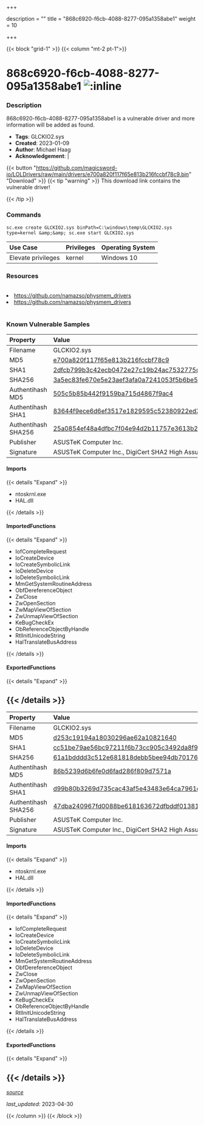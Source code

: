 +++

description = ""
title = "868c6920-f6cb-4088-8277-095a1358abe1"
weight = 10

+++


{{< block "grid-1" >}}
{{< column "mt-2 pt-1">}}


# 868c6920-f6cb-4088-8277-095a1358abe1 ![:inline](/images/twitter_verified.png) 


### Description

868c6920-f6cb-4088-8277-095a1358abe1 is a vulnerable driver and more information will be added as found.
- **Tags**: GLCKIO2.sys
- **Created**: 2023-01-09
- **Author**: Michael Haag
- **Acknowledgement**:  | [](https://twitter.com/)

{{< button "https://github.com/magicsword-io/LOLDrivers/raw/main/drivers/e700a820f117f65e813b216fccbf78c9.bin" "Download" >}}
{{< tip "warning" >}}
This download link contains the vulnerable driver!

{{< /tip >}}

### Commands

```
sc.exe create GLCKIO2.sys binPath=C:\windows\temp\GLCKIO2.sys type=kernel &amp;&amp; sc.exe start GLCKIO2.sys
```

| Use Case | Privileges | Operating System | 
|:---- | ---- | ---- |
| Elevate privileges | kernel | Windows 10 |

### Resources
<br>
<li><a href=" https://github.com/namazso/physmem_drivers"> https://github.com/namazso/physmem_drivers</a></li>
<li><a href="https://github.com/namazso/physmem_drivers">https://github.com/namazso/physmem_drivers</a></li>
<br>

### Known Vulnerable Samples

| Property           | Value |
|:-------------------|:------|
| Filename           | GLCKIO2.sys |
| MD5                | [e700a820f117f65e813b216fccbf78c9](https://www.virustotal.com/gui/file/e700a820f117f65e813b216fccbf78c9) |
| SHA1               | [2dfcb799b3c42ecb0472e27c19b24ac7532775ce](https://www.virustotal.com/gui/file/2dfcb799b3c42ecb0472e27c19b24ac7532775ce) |
| SHA256             | [3a5ec83fe670e5e23aef3afa0a7241053f5b6be5e6ca01766d6b5f9177183c25](https://www.virustotal.com/gui/file/3a5ec83fe670e5e23aef3afa0a7241053f5b6be5e6ca01766d6b5f9177183c25) |
| Authentihash MD5   | [505c5b85b442f9159ba715d4867f9ac4](https://www.virustotal.com/gui/search/authentihash%253A505c5b85b442f9159ba715d4867f9ac4) |
| Authentihash SHA1  | [83644f9ece6d6ef3517e1829595c52380922ed35](https://www.virustotal.com/gui/search/authentihash%253A83644f9ece6d6ef3517e1829595c52380922ed35) |
| Authentihash SHA256| [25a0854ef48a4dfbc7f04e94d2b11757e3613b241d39d46a19cb389ce42887e4](https://www.virustotal.com/gui/search/authentihash%253A25a0854ef48a4dfbc7f04e94d2b11757e3613b241d39d46a19cb389ce42887e4) |
| Publisher         | ASUSTeK Computer Inc. |
| Signature         | ASUSTeK Computer Inc., DigiCert SHA2 High Assurance Code Signing CA, DigiCert   |


#### Imports
{{< details "Expand" >}}
* ntoskrnl.exe
* HAL.dll

{{< /details >}}
#### ImportedFunctions
{{< details "Expand" >}}
* IofCompleteRequest
* IoCreateDevice
* IoCreateSymbolicLink
* IoDeleteDevice
* IoDeleteSymbolicLink
* MmGetSystemRoutineAddress
* ObfDereferenceObject
* ZwClose
* ZwOpenSection
* ZwMapViewOfSection
* ZwUnmapViewOfSection
* KeBugCheckEx
* ObReferenceObjectByHandle
* RtlInitUnicodeString
* HalTranslateBusAddress

{{< /details >}}
#### ExportedFunctions
{{< details "Expand" >}}

{{< /details >}}
-----
| Property           | Value |
|:-------------------|:------|
| Filename           | GLCKIO2.sys |
| MD5                | [d253c19194a18030296ae62a10821640](https://www.virustotal.com/gui/file/d253c19194a18030296ae62a10821640) |
| SHA1               | [cc51be79ae56bc97211f6b73cc905c3492da8f9d](https://www.virustotal.com/gui/file/cc51be79ae56bc97211f6b73cc905c3492da8f9d) |
| SHA256             | [61a1bdddd3c512e681818debb5bee94db701768fc25e674fcad46592a3259bd0](https://www.virustotal.com/gui/file/61a1bdddd3c512e681818debb5bee94db701768fc25e674fcad46592a3259bd0) |
| Authentihash MD5   | [86b5239d6b6fe0d6fad286f809d7571a](https://www.virustotal.com/gui/search/authentihash%253A86b5239d6b6fe0d6fad286f809d7571a) |
| Authentihash SHA1  | [d99b80b3269d735cac43af5e43483e64ca7961c3](https://www.virustotal.com/gui/search/authentihash%253Ad99b80b3269d735cac43af5e43483e64ca7961c3) |
| Authentihash SHA256| [47dba240967fd0088be618163672dfbddf0138178cccd45b54037f622b221220](https://www.virustotal.com/gui/search/authentihash%253A47dba240967fd0088be618163672dfbddf0138178cccd45b54037f622b221220) |
| Publisher         | ASUSTeK Computer Inc. |
| Signature         | ASUSTeK Computer Inc., DigiCert SHA2 High Assurance Code Signing CA, DigiCert   |


#### Imports
{{< details "Expand" >}}
* ntoskrnl.exe
* HAL.dll

{{< /details >}}
#### ImportedFunctions
{{< details "Expand" >}}
* IofCompleteRequest
* IoCreateDevice
* IoCreateSymbolicLink
* IoDeleteDevice
* IoDeleteSymbolicLink
* MmGetSystemRoutineAddress
* ObfDereferenceObject
* ZwClose
* ZwOpenSection
* ZwMapViewOfSection
* ZwUnmapViewOfSection
* KeBugCheckEx
* ObReferenceObjectByHandle
* RtlInitUnicodeString
* HalTranslateBusAddress

{{< /details >}}
#### ExportedFunctions
{{< details "Expand" >}}

{{< /details >}}
-----



[*source*](https://github.com/magicsword-io/LOLDrivers/tree/main/yaml/868c6920-f6cb-4088-8277-095a1358abe1.yaml)

*last_updated:* 2023-04-30








{{< /column >}}
{{< /block >}}

